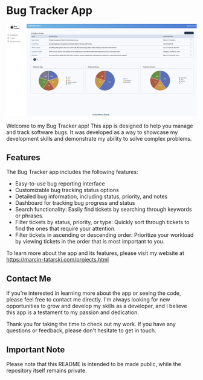 # Bug Tracker App

<p style="text-align:center;">
    <img src="./img/bug-tracker.png" alt="bug tracker" />
</p>

Welcome to my Bug Tracker app! This app is designed to help you manage and track software bugs. It was developed as a way to showcase my development skills and demonstrate my ability to solve complex problems.

## Features
The Bug Tracker app includes the following features:
- Easy-to-use bug reporting interface
- Customizable bug tracking status options
- Detailed bug information, including status, priority, and notes
- Dashboard for tracking bug progress and status
- Search functionality: Easily find tickets by searching through keywords or phrases.
- Filter tickets by status, priority, or type: Quickly sort through tickets to find the ones that require your attention.
- Filter tickets in ascending or descending order: Prioritize your workload by viewing tickets in the order that is most important to you.

To learn more about the app and its features, please visit my website at https://marcin-tatarski.com/projects.html

## Contact Me
If you're interested in learning more about the app or seeing the code, please feel free to contact me directly. I'm always looking for new opportunities to grow and develop my skills as a developer, and I believe this app is a testament to my passion and dedication.

Thank you for taking the time to check out my work. If you have any questions or feedback, please don't hesitate to get in touch.

## Important Note
Please note that this README is intended to be made public, while the repository itself remains private.
